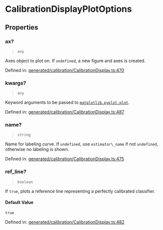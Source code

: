 # CalibrationDisplayPlotOptions

## Properties

### ax?

> `any`

Axes object to plot on. If `undefined`, a new figure and axes is created.

Defined in:  [generated/calibration/CalibrationDisplay.ts:470](https://github.com/transitive-bullshit/scikit-learn-ts/blob/122b3c0/packages/sklearn/src/generated/calibration/CalibrationDisplay.ts#L470)

### kwargs?

> `any`

Keyword arguments to be passed to [`matplotlib.pyplot.plot`](https://matplotlib.org/stable/api/_as_gen/matplotlib.pyplot.plot.html#matplotlib.pyplot.plot "(in Matplotlib v3.7.1)").

Defined in:  [generated/calibration/CalibrationDisplay.ts:487](https://github.com/transitive-bullshit/scikit-learn-ts/blob/122b3c0/packages/sklearn/src/generated/calibration/CalibrationDisplay.ts#L487)

### name?

> `string`

Name for labeling curve. If `undefined`, use `estimator\_name` if not `undefined`, otherwise no labeling is shown.

Defined in:  [generated/calibration/CalibrationDisplay.ts:475](https://github.com/transitive-bullshit/scikit-learn-ts/blob/122b3c0/packages/sklearn/src/generated/calibration/CalibrationDisplay.ts#L475)

### ref\_line?

> `boolean`

If `true`, plots a reference line representing a perfectly calibrated classifier.

#### Default Value

`true`

Defined in:  [generated/calibration/CalibrationDisplay.ts:482](https://github.com/transitive-bullshit/scikit-learn-ts/blob/122b3c0/packages/sklearn/src/generated/calibration/CalibrationDisplay.ts#L482)
